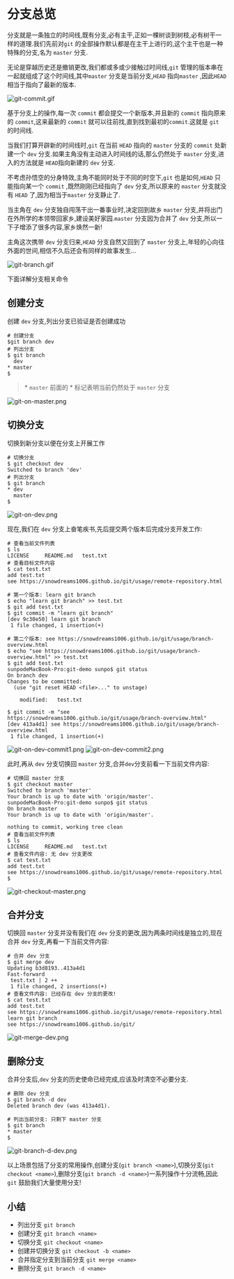 # 分支总览

分支就是一条独立的时间线,既有分支,必有主干,正如一棵树谈到树枝,必有树干一样的道理.我们先前对`git` 的全部操作默认都是在主干上进行的,这个主干也是一种特殊的分支,名为 `master` 分支.

无论是穿越历史还是撤销更改,我们都或多或少接触过时间线,`git` 管理的版本串在一起就组成了这个时间线,其中`master` 分支是当前分支,`HEAD` 指向`master` ,因此`HEAD` 相当于指向了最新的版本.

![git-commit.gif](../images/git-commit.gif)

基于分支上的操作,每一次 `commit` 都会提交一个新版本,并且新的 `commit` 指向原来的 `commit`,这来最新的 `commit` 就可以往前找,直到找到最初的`commit`.这就是 `git` 的时间线.

当我们打算开辟新的时间线时,`git` 在当前 `HEAD` 指向的 `master` 分支的 `commit` 处新建一个 `dev` 分支.如果主角没有主动进入时间线的话,那么仍然处于 `master` 分支,进入的方法就是 `HEAD`指向新建的 `dev` 分支.

不考虑孙悟空的分身特效,主角不能同时处于不同的时空下,`git` 也是如何,`HEAD` 只能指向某一个 `commit` ,既然刚刚已经指向了 `dev` 分支,所以原来的 `master` 分支就没有 `HEAD` 了,因为相当于`master` 分支静止了.

当主角在 `dev` 分支独自闯荡干出一番事业时,决定回到故乡 `master` 分支,并将出门在外所学的本领带回家乡,建设美好家园.`master` 分支因为合并了 `dev` 分支,所以一下子增添了很多内容,家乡焕然一新!

主角这次携带 `dev` 分支归来,`HEAD` 分支自然又回到了 `master` 分支上,年轻的心向往外面的世间,相信不久后还会有同样的故事发生...

![git-branch.gif](../images/git-branch.gif)

下面详解分支相关命令

## 创建分支

创建 `dev` 分支,列出分支已验证是否创建成功

```
# 创建分支
$git branch dev
# 列出分支
$ git branch
  dev
* master
$ 
```

> \* `master` 前面的 \* 标记表明当前仍然处于 `master` 分支

![git-on-master.png](../images/git-on-master.png)

## 切换分支

切换到新分支以便在分支上开展工作

```
# 切换分支
$ git checkout dev
Switched to branch 'dev'
# 列出分支
$ git branch
* dev
  master
$
```

![git-on-dev.png](../images/git-on-dev.png)

现在,我们在 `dev` 分支上奋笔疾书,先后提交两个版本后完成分支开发工作:

```
# 查看当前文件列表
$ ls
LICENSE     README.md   test.txt
# 查看目标文件内容
$ cat test.txt
add test.txt
see https://snowdreams1006.github.io/git/usage/remote-repository.html

# 第一个版本: learn git branch
$ echo "learn git branch" >> test.txt
$ git add test.txt
$ git commit -m "learn git branch"
[dev 9c30e50] learn git branch
 1 file changed, 1 insertion(+)

# 第二个版本: see https://snowdreams1006.github.io/git/usage/branch-overview.html
$ echo "see https://snowdreams1006.github.io/git/usage/branch-overview.html" >> test.txt
$ git add test.txt
sunpodeMacBook-Pro:git-demo sunpo$ git status
On branch dev
Changes to be committed:
  (use "git reset HEAD <file>..." to unstage)

    modified:   test.txt

$ git commit -m "see https://snowdreams1006.github.io/git/usage/branch-overview.html"
[dev 413a4d1] see https://snowdreams1006.github.io/git/usage/branch-overview.html
 1 file changed, 1 insertion(+)
```

![git-on-dev-commit1.png](../images/git-on-dev-commit1.png)
![git-on-dev-commit2.png](../images/git-on-dev-commit2.png)

此时,再从 `dev` 分支切换回 `master` 分支,合并`dev`分支前看一下当前文件内容:

```
# 切换回 master 分支
$ git checkout master
Switched to branch 'master'
Your branch is up to date with 'origin/master'.
sunpodeMacBook-Pro:git-demo sunpo$ git status
On branch master
Your branch is up to date with 'origin/master'.

nothing to commit, working tree clean
# 查看当前文件列表
$ ls
LICENSE     README.md   test.txt
# 查看文件内容: 无 dev 分支更改
$ cat test.txt
add test.txt
see https://snowdreams1006.github.io/git/usage/remote-repository.html
$ 
```

![git-checkout-master.png](../images/git-checkout-master.png)

## 合并分支

切换回 `master` 分支并没有我们在 `dev` 分支的更改,因为两条时间线是独立的,现在合并 `dev` 分支,再看一下当前文件内容:

```
# 合并 dev 分支
$ git merge dev
Updating b3d8193..413a4d1
Fast-forward
 test.txt | 2 ++
 1 file changed, 2 insertions(+)
# 查看文件内容: 已经存在 dev 分支的更改!
$ cat test.txt
add test.txt
see https://snowdreams1006.github.io/git/usage/remote-repository.html
learn git branch
see https://snowdreams1006.github.io/git/
```

![git-merge-dev.png](../images/git-merge-dev.png)

## 删除分支

合并分支后,`dev` 分支的历史使命已经完成,应该及时清空不必要分支.

```
# 删除 dev 分支
$ git branch -d dev
Deleted branch dev (was 413a4d1).

# 列出当前分支: 只剩下 master 分支
$ git branch
* master
$ 
```

![git-branch-d-dev.png](../images/git-branch-d-dev.png)

以上场景包括了分支的常用操作,创建分支(`git branch <name>`),切换分支(`git checkout <name>`),删除分支(`git branch -d <name>`)一系列操作十分流畅,因此 `git` 鼓励我们大量使用分支!

## 小结

- 列出分支 `git branch`
- 创建分支 `git branch <name>` 
- 切换分支 `git checkout <name>`
- 创建并切换分支 `git checkout -b <name>`
- 合并指定分支到当前分支 `git merge <name>`
- 删除分支 `git branch -d <name>`   
